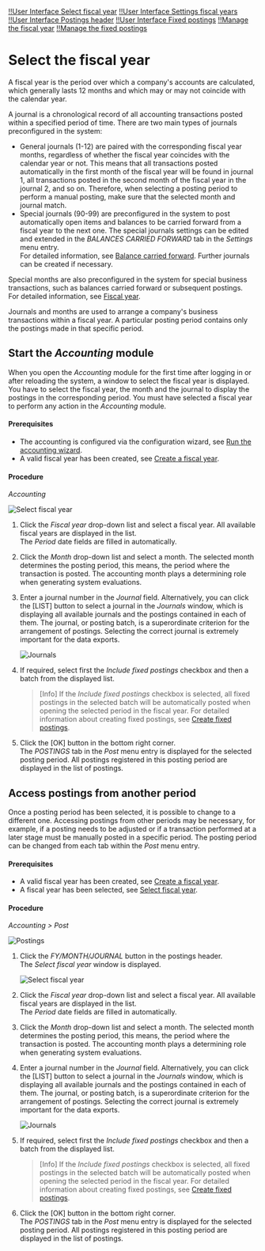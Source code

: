 [!!User Interface Select fiscal year](../UserInterface/00a_FiscalYear.md)
[!!User Interface Settings fiscal years](../UserInterface/02d_FiscalYears.md)
[!!User Interface Postings header](../UserInterface/./01_Header.md)
[!!User Interface Fixed postings](../UserInterface/02f_FixedBookings.md)
[!!Manage the fiscal year](../Integration/04_ManageFiscalYear.md)
[!!Manage the fixed postings](../Integration/06_ManageFixedBookings.md)



# Select the fiscal year

A fiscal year is the period over which a company's accounts are calculated, which generally lasts 12 months and which may or may not coincide with the calendar year.

A journal is a chronological record of all accounting transactions posted within a specified period of time. There are two main types of journals preconfigured in the system:
- General journals (1-12) are paired with the corresponding fiscal year months, regardless of whether the fiscal year coincides with the calendar year or not. This means that all transactions posted automatically in the first month of the fiscal year will be found in journal 1, all transactions posted in the second month of the fiscal year in the journal 2, and so on. Therefore, when selecting a posting period to perform a manual posting, make sure that the selected month and journal match.
- Special journals (90-99) are preconfigured in the system to post automatically open items and balances to be carried forward from a fiscal year to the next one. The special journals settings can be edited and extended in the *BALANCES CARRIED FORWARD* tab in the *Settings* menu entry.    
For detailed information, see [Balance carried forward](../UserInterface/02h_BalanceCarriedForward.md). Further journals can be created if necessary.

Special months are also preconfigured in the system for special business transactions, such as balances carried forward or subsequent postings.   
For detailed information, see [Fiscal year](../UserInterface/00a_FiscalYear.md).

Journals and months are used to arrange a company's business transactions within a fiscal year. A particular posting period contains only the postings made in that specific period.


## Start the *Accounting* module

When you open the *Accounting* module for the first time after logging in or after reloading the system, a window to select the fiscal year is displayed. You have to select the fiscal year, the month and the journal to display the postings in the corresponding period. You must have selected a fiscal year to perform any action in the *Accounting* module.

#### Prerequisites

- The accounting is configured via the configuration wizard, see [Run the accounting wizard](../Integration/01_RunAccountingWizard.md).
- A valid fiscal year has been created, see [Create a fiscal year](../Integration/04_ManageFiscalYear.md#create-a-fiscal-year).

#### Procedure

*Accounting*

![Select fiscal year](../../Assets/Screenshots/RetailSuiteAccounting/SelectFiscalYear.png "[Select fiscal year]")

1. Click the *Fiscal year* drop-down list and select a fiscal year. All available fiscal years are displayed in the list.    
    The *Period* date fields are filled in automatically.

2. Click the *Month* drop-down list and select a month. The selected month determines the posting period, this means, the period where the transaction is posted. The accounting month plays a determining role when generating system evaluations.

3. Enter a journal number in the *Journal* field. Alternatively, you can click the [LIST] button to select a journal in the *Journals* window, which is displaying all available journals and the postings contained in each of them. The journal, or posting batch, is a superordinate criterion for the arrangement of postings. Selecting the correct journal is extremely important for the data exports.

    ![Journals](../../Assets/Screenshots/RetailSuiteAccounting/Journals.png "[Journals]")

4. If required, select first the *Include fixed postings* checkbox and then a batch from the displayed list.

    > [Info] If the *Include fixed postings* checkbox is selected, all fixed postings in the selected batch will be automatically posted when opening the selected period in the fiscal year. For detailed information about creating fixed postings, see [Create fixed postings](../Integration/06_ManageFixedBookings.md#create-fixed-postings).

5. Click the [OK] button in the bottom right corner.   
    The *POSTINGS* tab in the *Post* menu entry is displayed for the selected posting period.  All postings registered in this posting period are displayed in the list of postings.


## Access postings from another period

Once a posting period has been selected, it is possible to change to a different one. Accessing postings from other periods may be necessary, for example, if a posting needs to be adjusted or if a transaction performed at a later stage must be manually posted in a specific period. The posting period can be changed from each tab within the *Post* menu entry.

#### Prerequisites

- A valid fiscal year has been created, see [Create a fiscal year](../Integration/04_ManageFiscalYear.md#create-a-fiscal-year).
- A fiscal year has been selected, see [Select fiscal year](./01_SelectFiscalYear.md).

#### Procedure

*Accounting > Post*

![Postings](../../Assets/Screenshots/RetailSuiteAccounting/Book/Bookings/Bookings.png "[Postings]")

1. Click the *FY/MONTH/JOURNAL* button in the postings header.  
    The *Select fiscal year* window is displayed.  

    ![Select fiscal year](../../Assets/Screenshots/RetailSuiteAccounting/SelectFiscalYear.png "[Select fiscal year]")

2. Click the *Fiscal year* drop-down list and select a fiscal year. All available fiscal years are displayed in the list.    
    The *Period* date fields are filled in automatically.

3. Click the *Month* drop-down list and select a month.  The selected month determines the posting period, this means, the period where the transaction is posted. The accounting month plays a determining role when generating system evaluations.

4. Enter a journal number in the *Journal* field. Alternatively, you can click the [LIST] button to select a journal in the *Journals* window, which is displaying all available journals and the postings contained in each of them. The journal, or posting batch, is a superordinate criterion for the arrangement of postings. Selecting the correct journal is extremely important for the data exports.

    ![Journals](../../Assets/Screenshots/RetailSuiteAccounting/Journals.png "[Journals]")

5. If required, select first the *Include fixed postings* checkbox and then a batch from the displayed list.

    > [Info] If the *Include fixed postings* checkbox is selected, all fixed postings in the selected batch will be automatically posted when opening the selected period in the fiscal year. For detailed information about creating fixed postings, see [Create fixed postings](../Integration/06_ManageFixedBookings.md#create-fixed-postings).

6. Click the [OK] button in the bottom right corner.   
    The *POSTINGS* tab in the *Post* menu entry is displayed for the selected posting period.  All postings registered in this posting period are displayed in the list of postings.
